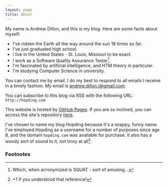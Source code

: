 ```yaml
---
layout: page
title: About
---
```

My name is Andrew Dillon, and this is my blog. Here are some facts about myself:

* I've ridden the Earth all the way around the sun 18 times so far.
* I've just graduated high school.
* I live in the United States - St. Louis, Missouri to be exact.
* I work as a Software Quality Assurance Tester[^0].
* I'm fascinated by artificial intelligence, and HTM theory in particular.
* I'm studying Computer Science in university.

You can contact me by email. I do my best to respond to all emails I receive in a timely fashion.
My email is andrew.dillon.j@gmail.com.

You can subscribe to this blog via RSS with the following URL:
`http://hopding.com`

This website is hosted by [GitHub Pages](https://pages.github.com/). If you are so
inclined, you can access the site's repository [here](https://github.com/Hopding/Hopding.github.io).

I've chosen to name my blog Hopding because it's a snappy, funny name. I've employed Hopding as a
username for a number of purposes since age 8, and the domain `hopding.com` was available for purchase.
It also has a woody sort of sound to it, not tinny at all[^1].

### Footnotes
[^0]: Which, when acronymized is SQUAT - sort of amusing...
[^1]: +1 if you understood that reference!
